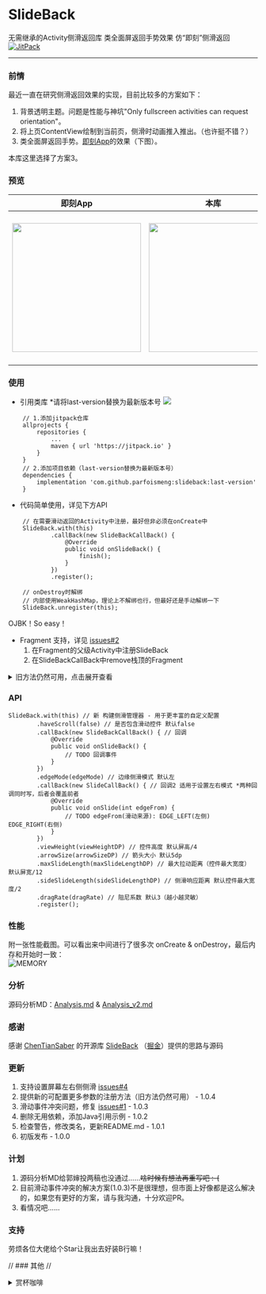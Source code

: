 # SlideBack
无需继承的Activity侧滑返回库 类全面屏返回手势效果 仿“即刻”侧滑返回  [![JitPack](https://jitpack.io/v/ParfoisMeng/SlideBack.svg)](https://jitpack.io/#ParfoisMeng/SlideBack)

- - - - - 

### 前情
最近一直在研究侧滑返回效果的实现，目前比较多的方案如下：

1. 背景透明主题。问题是性能与神坑"Only fullscreen activities can request orientation"。
2. 将上页ContentView绘制到当前页，侧滑时动画推入推出。（也许挺不错？）
3. 类全面屏返回手势。[即刻App](https://www.ruguoapp.com/)的效果（下图）。

本库这里选择了方案3。

### 预览
| 即刻App | 本库 | Demo下载 |
| :---: | :---: | :---: |
| <img src="https://github.com/ParfoisMeng/SlideBack/raw/master/screenshot/jike.gif" width="260px"/> | <img src="https://github.com/ParfoisMeng/SlideBack/raw/master/screenshot/mine.gif" width="260px"/> | <img src="https://github.com/ParfoisMeng/SlideBack/raw/master/demo/demo_qr.gif" width="260px"/><br><br>[Demo下载](https://raw.githubusercontent.com/ParfoisMeng/SlideBack/master/demo/demo.apk) |

### 使用
 - 引用类库 *请将last-version替换为最新版本号 [![](https://jitpack.io/v/ParfoisMeng/SlideBack.svg)](https://jitpack.io/#ParfoisMeng/SlideBack)
```
    // 1.添加jitpack仓库
    allprojects {
        repositories {
            ...
            maven { url 'https://jitpack.io' }
        }
    }
    // 2.添加项目依赖（last-version替换为最新版本号）
    dependencies {
        implementation 'com.github.parfoismeng:slideback:last-version'
    }
```

- 代码简单使用，详见下方API
```
    // 在需要滑动返回的Activity中注册，最好但非必须在onCreate中
    SlideBack.with(this)
            .callBack(new SlideBackCallBack() {
                @Override
                public void onSlideBack() {
                    finish();
                }
            })
            .register();

    // onDestroy时解绑
    // 内部使用WeakHashMap，理论上不解绑也行，但最好还是手动解绑一下
    SlideBack.unregister(this);
```

OJBK！So easy！

- Fragment 支持，详见 [issues#2](https://github.com/ParfoisMeng/SlideBack/issues/2)
  1. 在Fragment的父级Activity中注册SlideBack
  2. 在SlideBackCallBack中remove栈顶的Fragment

<details>
<summary>旧方法仍然可用，点击展开查看</summary>

```
// Kotlin
class SecondActivity : AppCompatActivity() {
    override fun onCreate(savedInstanceState: Bundle?) {
        super.onCreate(savedInstanceState)
        // 在需要滑动返回的Activity中注册
        SlideBack.register(this) {
            Toast.makeText(this, "SlideBack", Toast.LENGTH_SHORT).show()
        }
    }

    override fun onDestroy() {
        super.onDestroy()
        // onDestroy时记得解绑
        // 内部使用WeakHashMap，理论上不解绑也行，但最好还是手动解绑一下
        SlideBack.unregister(this)
    }
}

// Java
public class SecondActivity extends AppCompatActivity {
    @Override
    protected void onCreate(@Nullable Bundle savedInstanceState) {
        super.onCreate(savedInstanceState);
        // 在需要滑动返回的Activity中注册
        SlideBack.register(this, new SlideBackCallBack() {
            @Override
            public void onSlideBack() {
                Toast.makeText(SecondActivity.this, "SlideBack", Toast.LENGTH_SHORT).show();
            }
        });
    }

    @Override
    protected void onDestroy() {
        super.onDestroy();
        // onDestroy时记得解绑
        // 内部使用WeakHashMap，理论上不解绑也行，但最好还是手动解绑一下
        SlideBack.unregister(this);
    }
}

// 如果需要在有可滑动View(RecycleView/ScrollView等)的Activity中使用，请使用此注册方法。
// haveScroll：页面是否有滑动
SlideBack.register(Activity activity, boolean haveScroll, SlideBackCallBack callBack)
```
</details>

### API
```
SlideBack.with(this) // 新 构建侧滑管理器 - 用于更丰富的自定义配置
        .haveScroll(false) // 是否包含滑动控件 默认false
        .callBack(new SlideBackCallBack() { // 回调
            @Override
            public void onSlideBack() {
                // TODO 回调事件
            }
        })
        .edgeMode(edgeMode) // 边缘侧滑模式 默认左
        .callBack(new SlideCallBack() { // 回调2 适用于设置左右模式 *两种回调同时写，后者会覆盖前者
            @Override
            public void onSlide(int edgeFrom) {
                // TODO edgeFrom(滑动来源): EDGE_LEFT(左侧) EDGE_RIGHT(右侧)
            }
        })
        .viewHeight(viewHeightDP) // 控件高度 默认屏高/4
        .arrowSize(arrowSizeDP) // 箭头大小 默认5dp
        .maxSlideLength(maxSlideLengthDP) // 最大拉动距离（控件最大宽度） 默认屏宽/12
        .sideSlideLength(sideSlideLengthDP) // 侧滑响应距离 默认控件最大宽度/2
        .dragRate(dragRate) // 阻尼系数 默认3（越小越灵敏）
        .register();
```

### 性能
附一张性能截图。可以看出来中间进行了很多次 onCreate & onDestroy，最后内存和开始时一致：<br>
![
MEMORY](https://github.com/ParfoisMeng/SlideBack/raw/master/screenshot/memory.png)

### 分析
源码分析MD：[Analysis.md](https://github.com/ParfoisMeng/SlideBack/blob/master/Analysis.md) & [Analysis_v2.md](https://github.com/ParfoisMeng/SlideBack/blob/master/Analysis_v2.md)

### 感谢
感谢 [ChenTianSaber](https://github.com/ChenTianSaber)  的开源库 [SlideBack](https://github.com/ChenTianSaber/SlideBack) （[掘金](https://juejin.im/post/5b7a837cf265da432f653617)）提供的思路与源码

### 更新
1. 支持设置屏幕左右侧侧滑 [issues#4](https://github.com/ParfoisMeng/SlideBack/issues/4)
2. 提供新的可配置更多参数的注册方法（旧方法仍然可用） - 1.0.4
3. 滑动事件冲突问题，修复 [issues#1](https://github.com/ParfoisMeng/SlideBack/issues/1) - 1.0.3
4. 删除无用依赖，添加Java引用示例 - 1.0.2
5. 检查警告，修改类名，更新README.md - 1.0.1
6. 初版发布 - 1.0.0

### 计划
1. 源码分析MD给郭婶投两稿也没通过……<del>啥时候有想法再重写吧 :-(</del>
2. 目前滑动事件冲突的解决方案(1.0.3)不是很理想，但市面上好像都是这么解决的，如果您有更好的方案，请与我沟通，十分欢迎PR。
3. 看情况吧......

### 支持
劳烦各位大佬给个Star让我出去好装B行嘛！

// ### 其他
// <details>
// <summary> 赏杯咖啡 </summary>
//
// <br>
//
// | Alipay | WeChat Pay |
// | --- | --- |
// | <img src="https://github.com/ParfoisMeng/SlideBack/raw/master/screenshot/alipay.jpg" width="260px"/> | <img src="https://github.com/ParfoisMeng/SlideBack/raw/master/screenshot/wechat.png" width="260px"/> |
//
// </details>
